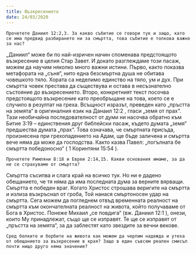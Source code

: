 ```yaml
---
title: Възкресението
date: 24/03/2020
---
```


`Прочетете Даниил 12:2,3. За какво събитие се говори тук и защо, като се има предвид разбирането ни за смъртта, това събитие е толкова важно за нас?`

„Даниил“ може би по най-изричен начин споменава предстоящото възкресение в целия Стар Завет. И докато разглеждаме този пасаж, можем да научим няколко много важни истини. Първо, както показва метафората на „съня“, нито една безсмъртна душа не обитава човешкото тяло. Хората са неделимо единство на тяло, ум и дух. При смъртта човек престава да съществува и остава в несъзнателно състояние до възкресението. Второ, конкретният текст посочва предстоящото възкресение като преобръщане на това, което се е случило в резултат на греха. Всъщност изразът, преведен като „пръстта на земята“ в оригиналния език на Данаил 12:2 , гласи „земя от прах“. Тази необичайна последователност от думи ни насочва обратно към Битие 3:19 – единствения друг библейски пасаж, където думата „земя“ предшества думата „прах“. Това означава, че смъртната присъда, произнесена при грехопадението на Адам, ще бъде заличена и смъртта вече няма да може да господства. Както казва Павел: „погълната бе смъртта победоносно“ ( 1 Коринтяни 15:54 ).

`Прочетете Римляни 8:18 и Евреи 2:14,15. Какви основания имаме, за да не се страхуваме от смъртта?`

Смъртта съсипва и слага край на всичко тук. Но ни е дадено обещанието, че тя няма да има последната дума за верните вярващи. Смъртта е победен враг. Когато Христос строшава веригите на смъртта и излиза възкръснал от гроба, Той нанася смъртоносен удар на смъртта. Сега можем да погледнем отвъд временната реалност на смъртта към окончателната реалност на живота, който получаваме от Бога в Христос. Понеже Михаил „се повдига“ (вж. Даниил 12:1 ), онези, които Му принадлежат, също ще се изправят. Те ще се изправят от „пръстта на земята“, за да заблестят като звездите за вечни векове.

`Сред болките и борбите на живота как можем да черпим надежда и утеха от обещанието за възкресение в края? Защо в един съвсем реален смисъл почти нищо друго няма значение?`